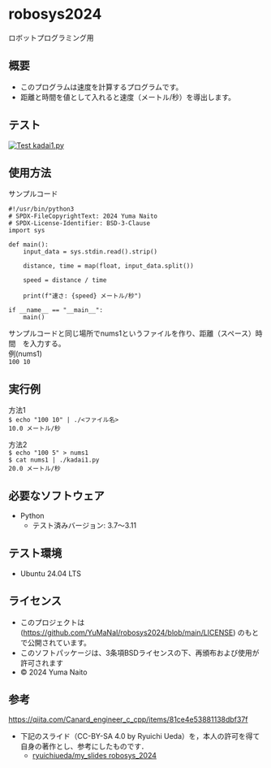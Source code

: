 # robosys2024  
ロボットプログラミング用  
  
## 概要  
- このプログラムは速度を計算するプログラムです。  
- 距離と時間を値として入れると速度（メートル/秒）を導出します。   

## テスト  
[![Test kadai1.py](https://github.com/YuMaNaI/robosys2024/actions/workflows/test.yml/badge.svg)](https://github.com/YuMaNaI/robosys2024/actions/workflows/test.yml)  

 
## 使用方法


サンプルコード
```
#!/usr/bin/python3
# SPDX-FileCopyrightText: 2024 Yuma Naito
# SPDX-License-Identifier: BSD-3-Clause
import sys

def main():
    input_data = sys.stdin.read().strip()
    
    distance, time = map(float, input_data.split())
    
    speed = distance / time
    
    print(f"速さ: {speed} メートル/秒")

if __name__ == "__main__":
    main()
```

サンプルコードと同じ場所でnums1というファイルを作り、距離（スペース）時間　を入力する。  
例(nums1)   
```100 10```  



  
## 実行例  
方法1    
```$ echo "100 10" | ./<ファイル名>```  
```10.0 メートル/秒```    
  
方法2  
```$ echo "100 5" > nums1```   
```$ cat nums1 | ./kadai1.py```  
```20.0 メートル/秒```  
  
## 必要なソフトウェア  
- Python  
  - テスト済みバージョン: 3.7〜3.11  
  
## テスト環境  
- Ubuntu 24.04 LTS  


  
## ライセンス  
- このプロジェクトは(https://github.com/YuMaNaI/robosys2024/blob/main/LICENSE) のもとで公開されています。  
- このソフトパッケージは、3条項BSDライセンスの下、再頒布および使用が許可されます  
- © 2024 Yuma Naito  


## 参考  
https://qiita.com/Canard_engineer_c_cpp/items/81ce4e53881138dbf37f  

- 下記のスライド（CC-BY-SA 4.0 by Ryuichi Ueda）を，本人の許可を得て自身の著作とし、参考にしたものです．
    - [ryuichiueda/my_slides robosys_2024](https://github.com/ryuichiueda/my_slides/tree/master/robosys_2024)
